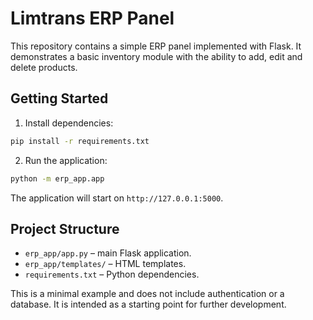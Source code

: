 # Limtrans ERP Panel

This repository contains a simple ERP panel implemented with Flask. It demonstrates a basic inventory module with the ability to add, edit and delete products.

## Getting Started

1. Install dependencies:

```bash
pip install -r requirements.txt
```

2. Run the application:

```bash
python -m erp_app.app
```

The application will start on `http://127.0.0.1:5000`.

## Project Structure

- `erp_app/app.py` – main Flask application.
- `erp_app/templates/` – HTML templates.
- `requirements.txt` – Python dependencies.

This is a minimal example and does not include authentication or a database. It is intended as a starting point for further development.
